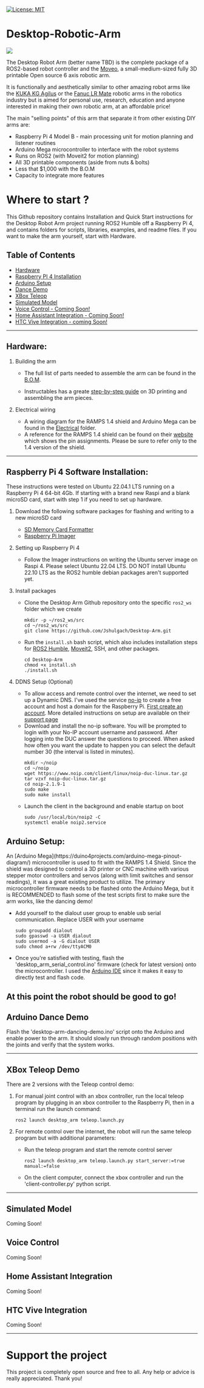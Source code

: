 [![License: MIT](https://img.shields.io/badge/License-MIT-green.svg)](https://opensource.org/licenses/MIT)
# Desktop-Robotic-Arm
![](https://github.com/Jshulgach/Desktop-Arm/blob/master/media/solidworks-full-arm.PNG)

The Desktop Robot Arm (better name TBD) is the complete package of a ROS2-based robot controller and the [Moveo](https://www.bcn3d.com/bcn3d-moveo-the-future-of-learning-robotic-arm/), a small-medium-sized fully 3D printable Open source 6 axis robotic arm. 

It is functionally and aesthetically similar to other amazing robot arms like the [KUKA KG Agilus](https://www.kuka.com/en-us/products/robotics-systems/industrial-robots/kr-agilus) or the [Fanuc LR Mate](https://www.fanucamerica.com/products/robots/series/lr-mate/lr-mate-200id) robotic arms in the robotics industry but is aimed for personal use, research, education and anyone interested in making their own robotic arm, at an affordable price! 

The main "selling points" of this arm that separate it from other existing DIY arms are:
+ Raspberry Pi 4 Model B - main processing unit for motion planning and listener routines
+ Arduino Mega microcontroller to interface with the robot systems
+ Runs on ROS2 (with Moveit2 for motion planning)
+ All 3D printable components (aside from nuts & bolts)
+ Less that $1,000 with the B.O.M
+ Capacity to integrate more features

# Where to start ? 
This Github repository contains Installation and Quick Start instructions for the Desktop Robot Arm project running ROS2 Humble off a Raspberry Pi 4, and contains folders for scripts, libraries, examples, and readme files. If you want to make the arm yourself, start with Hardware.

Table of Contents
---
+ [Hardware](#hardware)
+ [Raspberry PI 4 Installation](#rpi4-installation)
+ [Arduino Setup](#arduino-setup)
+ [Dance Demo](#demo)
+ [XBox Teleop](#xbox-teleop)
+ [Simulated Model](#simulated-model)
+ [Voice Control - Coming Soon!](#voice-control)
+ [Home Assistant Integration - Coming Soon!](#home-assistant-integration)
+ [HTC Vive Integration - coming Soon!](#htc-vive)
---

## Hardware:
<a name="hardware"/>

1. Building the arm
   + The full list of parts needed to assemble the arm can be found in the [B.O.M](tbd).

   + Instructables has a greate [step-by-step guide](https://www.instructables.com/Build-a-Giant-3D-Printed-Robot-Arm/) on 3D printing and assembling the arm pieces. 

2. Electrical wiring
   + A wiring diagram for the RAMPS 1.4 shield and Arduino Mega can be found in the [Electrical](tbd) folder.
   + A reference for the RAMPS 1.4 shield can be found on their [website](https://reprap.com/wiki/RAMPS_1.4) which shows the pin assignments. Please be sure to refer only to the 1.4 version of the shield.

---

## Raspberry Pi 4 Software Installation:
<a name="rpi4-installation"/>
These instructions were tested on Ubuntu 22.04.1 LTS running on a Raspberry Pi 4 64-bit 4Gb. If starting with a brand new Raspi and a blank microSD card, start with step 1 if you need to set up hardware.

1. Download the following software packages for flashing and writing to a new microSD card
   + [SD Memory Card Formatter](https://www.sdcard.org/downloads/formatter/)
   + [Raspberry Pi Imager](https://www.raspberrypi.com/software/)

2. Setting up Raspberry Pi 4
   + Follow the Imager instructions on writing the Ubuntu server image on Raspi 4. Please select Ubuntu 22.04 LTS. DO NOT install Ubuntu 22.10 LTS as the ROS2 humble debian packages aren't supported yet.
 
3. Install packages
   + Clone the Desktop Arm Github repository onto the specific `ros2_ws` folder which we create 
     ~~~
     mkdir -p ~/ros2_ws/src
     cd ~/ros2_ws/src
     git clone https://github.com/Jshulgach/Desktop-Arm.git
     ~~~

   + Run the `install.sh` bash script, which also includes installation steps for [ROS2 Humble](https://docs.ros.org/en/humble/Installation/Ubuntu-Development-Setup.html), [Moveit2](https://moveit.ros.org/install-moveit2/binary/), SSH, and other packages.
     ~~~
     cd Desktop-Arm
     chmod +x install.sh
     ./install.sh
     ~~~
4. DDNS Setup (Optional)
   + To allow access and remote control over the internet, we need to set up a Dynamic DNS. I've used the service [no-ip](https://www.noip.com) to create a free account and host a domain for the Raspberry Pi. [First create an account](https://www.noip.com/sign-up). More detailed instructions on setup are available on their [support page](https://www.noip.com/support/knowledgebase/installing-the-linux-dynamic-update-client-on-ubuntu/)
   + Download and install the no-ip software. You will be prompted to login with your No-IP account username and password. After logging into the DUC answer the questions to proceed. When asked how often you want the update to happen you can select the default number 30 (the interval is listed in minutes).
     ~~~
     mkdir ~/noip
     cd ~/noip
     wget https://www.noip.com/client/linux/noip-duc-linux.tar.gz
     tar vzxf noip-duc-linux.tar.gz
     cd noip-2.1.9-1
     sudo make
     sudo make install
     ~~~
   + Launch the client in the background and enable startup on boot
     ~~~
     sudo /usr/local/bin/noip2 -C
     systemctl enable noip2.service
     ~~~

## Arduino Setup:
<a name="arduino-setup"/>
An [Arduino Mega](https://duino4projects.com/arduino-mega-pinout-diagram/) microcontroller is used to fit with the RAMPS 1.4 Shield. Since the shield was designed to control a 3D printer or CNC machine with various stepper motor controllers and servos (along with limit switches and sensor readings), it was a great existing product to utilize. The primary microcontroller firmware needs to be flashed onto the Arduino Mega, but it is RECOMMENDED to flash some of the test scripts first to make sure the arm works, like the dancing demo!

   + Add yourself to the dialout user group to enable usb serial communication. Replace USER with your username
     ~~~
     sudo groupadd dialout
     sudo gpasswd -a USER dialout
     sudo usermod -a -G dialout USER
     sudo chmod a+rw /dev/ttyACM0
     ~~~
   + Once you're satisfied with testing, flash the 'desktop_arm_serial_control.ino' firmware (check for latest version) onto the microcontroller. I used the [Arduino IDE](https://www.arduino.cc/en/software) since it makes it easy to directly test and flash code.

At this point the robot should be good to go!
---

## Arduino Dance Demo
<a name="demo"/>

Flash the 'desktop-arm-dancing-demo.ino' script onto the Arduino and enable power to the arm. It should slowly run through random positions with the joints and verify that the system works.

--- 

## XBox Teleop Demo
<a name="xbox-teleop">

There are 2 versions with the Teleop control demo:

1. For manual joint control with an xbox controller, run the local teleop program by plugging in an xbox controller to the Raspberry Pi, then in a terminal run the launch command:
     ```
     ros2 launch desktop_arm teleop.launch.py
     ```

2. For remote control over the internet, the robot will run the same teleop program but with additional parameters:
   + Run the teleop program and start the remote control server
     ```
     ros2 launch desktop_arm teleop.launch.py start_server:=true manual:=false
     ```
   + On the client computer, connect the xbox controller and run the 'client-controller.py' python script.

---

Simulated Model 
<a name="simulated-model">
---
Coming Soon!


Voice Control
<a name="voice-control">
---
Coming Soon!


Home Assistant Integration
<a name="home-assistant-integration">
---
Coming Soon!


HTC Vive Integration
<a name="htc-vive">
---
Coming Soon!

---

# Support the project

This project is completely open source and free to all. Any help or advice is really appreciated. Thank you!



